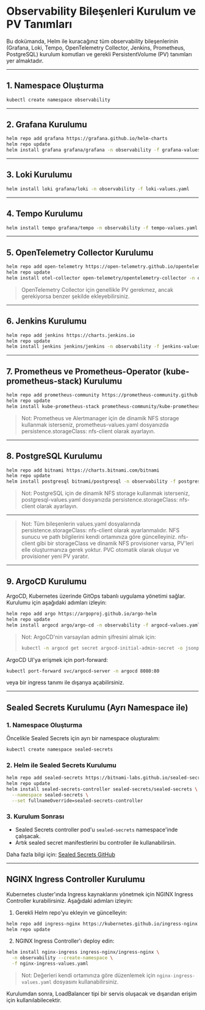 # Observability Bileşenleri Kurulum ve PV Tanımları

Bu dokümanda, Helm ile kuracağınız tüm observability bileşenlerinin (Grafana, Loki, Tempo, OpenTelemetry Collector, Jenkins, Prometheus, PostgreSQL) kurulum komutları ve gerekli PersistentVolume (PV) tanımları yer almaktadır.

---

## 1. Namespace Oluşturma
```bash
kubectl create namespace observability
```

---

## 2. Grafana Kurulumu
```bash
helm repo add grafana https://grafana.github.io/helm-charts
helm repo update
helm install grafana grafana/grafana -n observability -f grafana-values.yaml
```

---

## 3. Loki Kurulumu
```bash
helm install loki grafana/loki -n observability -f loki-values.yaml
```

---

## 4. Tempo Kurulumu
```bash
helm install tempo grafana/tempo -n observability -f tempo-values.yaml
```

---

## 5. OpenTelemetry Collector Kurulumu
```bash
helm repo add open-telemetry https://open-telemetry.github.io/opentelemetry-helm-charts
helm repo update
helm install otel-collector open-telemetry/opentelemetry-collector -n observability -f otel-collector-values.yaml
```

> OpenTelemetry Collector için genellikle PV gerekmez, ancak gerekiyorsa benzer şekilde ekleyebilirsiniz.

---

## 6. Jenkins Kurulumu
```bash
helm repo add jenkins https://charts.jenkins.io
helm repo update
helm install jenkins jenkins/jenkins -n observability -f jenkins-values.yaml
```

---

## 7. Prometheus ve Prometheus-Operator (kube-prometheus-stack) Kurulumu
```bash
helm repo add prometheus-community https://prometheus-community.github.io/helm-charts
helm repo update
helm install kube-prometheus-stack prometheus-community/kube-prometheus-stack -n observability --create-namespace -f prometheus-values.yaml
```

> Not: Prometheus ve Alertmanager için de dinamik NFS storage kullanmak isterseniz, prometheus-values.yaml dosyanızda persistence.storageClass: nfs-client olarak ayarlayın.

---

## 8. PostgreSQL Kurulumu
```bash
helm repo add bitnami https://charts.bitnami.com/bitnami
helm repo update
helm install postgresql bitnami/postgresql -n observability -f postgresql-values.yaml
```

> Not: PostgreSQL için de dinamik NFS storage kullanmak isterseniz, postgresql-values.yaml dosyanızda persistence.storageClass: nfs-client olarak ayarlayın.

---

> Not: Tüm bileşenlerin values.yaml dosyalarında persistence.storageClass: nfs-client olarak ayarlanmalıdır.
> NFS sunucu ve path bilgilerini kendi ortamınıza göre güncelleyiniz.
> nfs-client gibi bir storageClass ve dinamik NFS provisioner varsa, PV'leri elle oluşturmanıza gerek yoktur. PVC otomatik olarak oluşur ve provisioner yeni PV yaratır.

---

## 9. ArgoCD Kurulumu

ArgoCD, Kubernetes üzerinde GitOps tabanlı uygulama yönetimi sağlar. Kurulumu için aşağıdaki adımları izleyin:

```bash
helm repo add argo https://argoproj.github.io/argo-helm
helm repo update
helm install argocd argo/argo-cd -n observability -f argocd-values.yaml
```

> Not: ArgoCD'nin varsayılan admin şifresini almak için:
> ```bash
> kubectl -n argocd get secret argocd-initial-admin-secret -o jsonpath="{.data.password}" | base64 -d && echo
> ```

ArgoCD UI'ya erişmek için port-forward:
```bash
kubectl port-forward svc/argocd-server -n argocd 8080:80
```
veya bir ingress tanımı ile dışarıya açabilirsiniz.

---

## Sealed Secrets Kurulumu (Ayrı Namespace ile)

### 1. Namespace Oluşturma
Öncelikle Sealed Secrets için ayrı bir namespace oluşturalım:

```sh
kubectl create namespace sealed-secrets
```

### 2. Helm ile Sealed Secrets Kurulumu

```sh
helm repo add sealed-secrets https://bitnami-labs.github.io/sealed-secrets
helm repo update
helm install sealed-secrets-controller sealed-secrets/sealed-secrets \
  --namespace sealed-secrets \
  --set fullnameOverride=sealed-secrets-controller
```

### 3. Kurulum Sonrası
- Sealed Secrets controller pod'u `sealed-secrets` namespace'inde çalışacak.
- Artık sealed secret manifestlerini bu controller ile kullanabilirsin.

Daha fazla bilgi için: [Sealed Secrets GitHub](https://github.com/bitnami-labs/sealed-secrets)

---

## NGINX Ingress Controller Kurulumu

Kubernetes cluster'ında Ingress kaynaklarını yönetmek için NGINX Ingress Controller kurabilirsiniz. Aşağıdaki adımları izleyin:

1. Gerekli Helm repo'yu ekleyin ve güncelleyin:

```sh
helm repo add ingress-nginx https://kubernetes.github.io/ingress-nginx
helm repo update
```

2. NGINX Ingress Controller'ı deploy edin:

```sh
helm install nginx-ingress ingress-nginx/ingress-nginx \
  -n observability --create-namespace \
  -f nginx-ingress-values.yaml
```

> Not: Değerleri kendi ortamınıza göre düzenlemek için `nginx-ingress-values.yaml` dosyasını kullanabilirsiniz.

Kurulumdan sonra, LoadBalancer tipi bir servis oluşacak ve dışarıdan erişim için kullanılabilecektir.
